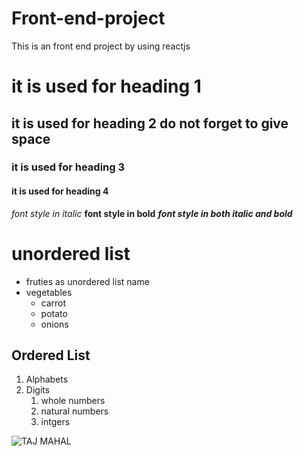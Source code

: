 # Front-end-project
This is an front end project by using reactjs
# it is used for heading 1
## it is used for heading 2 do not forget to give space
### it is used for heading 3
#### it is used for heading 4
*font style in italic*
**font style in bold**
***font style in both italic and bold***
# unordered list
* fruties as unordered list name
* vegetables
  * carrot
  * potato
  * onions
## Ordered List
1. Alphabets
2. Digits
    1. whole numbers
    2. natural numbers
    3. intgers
 
 ![TAJ MAHAL](https://images.theconversation.com/files/228846/original/file-20180723-189310-1ymcybu.jpg?ixlib=rb-1.1.0&q=45&auto=format&w=754&fit=clip)
